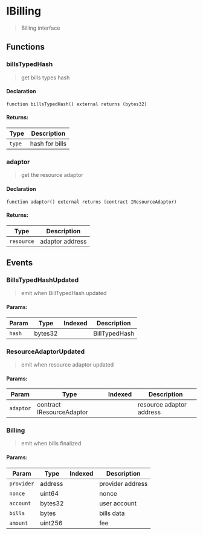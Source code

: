 # IBilling



> Billing interface


## Functions
### billsTypedHash

> get bills types hash


#### Declaration
```
function billsTypedHash() external returns (bytes32)
```


#### Returns:
| Type | Description |
| --- | --- |
|`type` | hash for bills
### adaptor

> get the resource adaptor


#### Declaration
```
function adaptor() external returns (contract IResourceAdaptor)
```


#### Returns:
| Type | Description |
| --- | --- |
|`resource` | adaptor address

## Events

### BillsTypedHashUpdated

> emit when BillTypedHash updated

  
#### Params:
| Param | Type | Indexed | Description |
| --- | --- | :---: | --- |
|`hash` | bytes32 |  | BillTypedHash
### ResourceAdaptorUpdated

> emit when resource adaptor updated

  
#### Params:
| Param | Type | Indexed | Description |
| --- | --- | :---: | --- |
|`adaptor` | contract IResourceAdaptor |  | resource adaptor address
### Billing

> emit when bills finalized

  
#### Params:
| Param | Type | Indexed | Description |
| --- | --- | :---: | --- |
|`provider` | address |  | provider address
|`nonce` | uint64 |  | nonce
|`account` | bytes32 |  | user account
|`bills` | bytes |  | bills data
|`amount` | uint256 |  | fee
